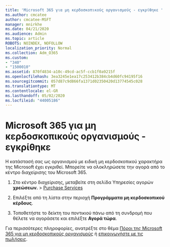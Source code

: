 ```yaml
---
title: 'Microsoft 365 για μη κερδοσκοπικούς οργανισμούς - εγκρίθηκε '
ms.author: cmcatee
author: cmcatee-MSFT
manager: mnirkhe
ms.date: 04/21/2020
ms.audience: Admin
ms.topic: article
ROBOTS: NOINDEX, NOFOLLOW
localization_priority: Normal
ms.collection: Adm_O365
ms.custom:
- "340"
- "1500010"
ms.assetid: 870f4834-a10c-49cd-ac5f-ccb1f0a9215f
ms.openlocfilehash: 3ea3245e1ea17c253412b384cb4d60fc94195f16
ms.sourcegitcommit: 057d87c9d866fa1371d02350420d13774545c028
ms.translationtype: MT
ms.contentlocale: el-GR
ms.lasthandoff: 05/02/2020
ms.locfileid: "44005186"
---
```

# <a name="microsoft-365-for-nonprofits---approved"></a>Microsoft 365 για μη κερδοσκοπικούς οργανισμούς - εγκρίθηκε

Η κατάστασή σας ως οργανισμού με ειδική μη κερδοσκοπικού χαρακτήρα της Microsoft έχει εγκριθεί. Μπορείτε να ολοκληρώσετε την αγορά από το κέντρο διαχείρισης του Microsoft 365.

1. Στο κέντρο διαχείρισης, μεταβείτε στη σελίδα Υπηρεσίες αγορών **χρεώσεων.** \> [Purchase Services](https://go.microsoft.com/fwlink/p/?linkid=868433)

2. Επιλέξτε από τη λίστα στην περιοχή **Προγράμματα μη κερδοσκοπικού κέρδους**.

3. Τοποθετήστε το δείκτη του ποντικιού πάνω από τη συνδρομή που θέλετε να αγοράσετε και επιλέξτε **Αγορά τώρα**.

Για περισσότερες πληροφορίες, ανατρέξτε στο θέμα [Πόροι της Microsoft 365 για μη κερδοσκοπικούς οργανισμούς](https://www.microsoft.com/nonprofits/microsoft-365) ή [επικοινωνήστε με τις πωλήσεις](https://www.microsoft.com/nonprofits/contact-us).
